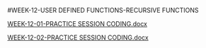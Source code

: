 #WEEK-12-USER DEFINED FUNCTIONS-RECURSIVE FUNCTIONS

[WEEK-12-01-PRACTICE SESSION CODING.docx](https://github.com/user-attachments/files/18419856/WEEK-12-01-PRACTICE.SESSION.CODING.docx)

[WEEK-12-02-PRACTICE SESSION CODING.docx](https://github.com/user-attachments/files/18419863/WEEK-12-02-PRACTICE.SESSION.CODING.docx)


